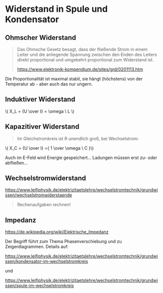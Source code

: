 # Widerstand in Spule und Kondensator

## Ohmscher Widerstand

> Das Ohmsche Gesetz besagt, dass der fließende Strom in einem Leiter und die anliegende Spannung zwischen den Enden des Leiters direkt proportional und umgekehrt proportional zum Widerstand ist.
> 
> https://www.elektronik-kompendium.de/sites/grd/0201113.htm


Die Proportionalität ist maximal stabil, sie hängt (höchstens) von der Temperatur ab - aber auch das nur ungern.

## Induktiver Widerstand

\\( X_L = {U \over I} = \omega \ L \\)


## Kapazitiver Widerstand

> Im Gleichstromkreis ist R unendlich groß, bei Wechselstrom:

\\( X_C = {U \over I} ={ 1 \over \omega \ C }\\)

Auch im E-Feld wird Energie gespeichert... Ladungen müssen erst zu- oder abfließen...

## Wechselstromwiderstand

https://www.leifiphysik.de/elektrizitaetslehre/wechselstromtechnik/grundwissen/wechselstromwiderstaende

> Rechenaufgaben rechnen!

## Impedanz

https://de.wikipedia.org/wiki/Elektrische_Impedanz

Der Begriff führt zum Thema Phasenverschiebung und zu Zeigerdiagrammen. Details auf:

https://www.leifiphysik.de/elektrizitaetslehre/wechselstromtechnik/grundwissen/kondensator-im-wechselstromkreis

und 

https://www.leifiphysik.de/elektrizitaetslehre/wechselstromtechnik/grundwissen/spule-im-wechselstromkreis
